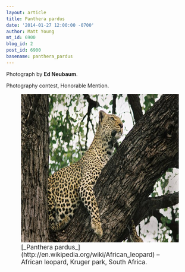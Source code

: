 ```yaml
---
layout: article
title: Panthera pardus
date: '2014-01-27 12:00:00 -0700'
author: Matt Young
mt_id: 6900
blog_id: 2
post_id: 6900
basename: panthera_pardus
---
```

Photograph by **Ed Neubaum**.

Photography contest, Honorable Mention.

<figure>
<img src="/uploads/2014/Neubaum_Leporad%20in%20tree%20Kruger%20Park%20SA.jpg" alt="Neubaum_Leporad in tree Kruger Park SA.jpg" width="600" height="400" />
<figcaption markdown="span">
<big>[_Panthera pardus_](http://en.wikipedia.org/wiki/African_leopard) &ndash; African leopard, Kruger park, South Africa.</big> 

</figcaption>
</figure>
